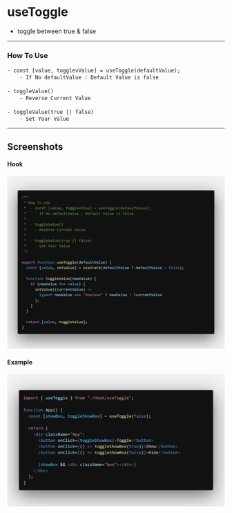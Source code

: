 # useToggle

- toggle between true & false

---

### How To Use

    - const [value, togglevValue] = useToggle(defaultValue);
    	- If No defaultValue : Default Value is false

    - toggleValue()
    	- Reverse Current Value

    - toggleValue(true || false)
    	- Set Your Value

---

## Screenshots

#### Hook

![useToggle Hook](images/useToggle/useToggle.png "useToggle Hook")

#### Example

![Example](images/useToggle/example.png "Example")
